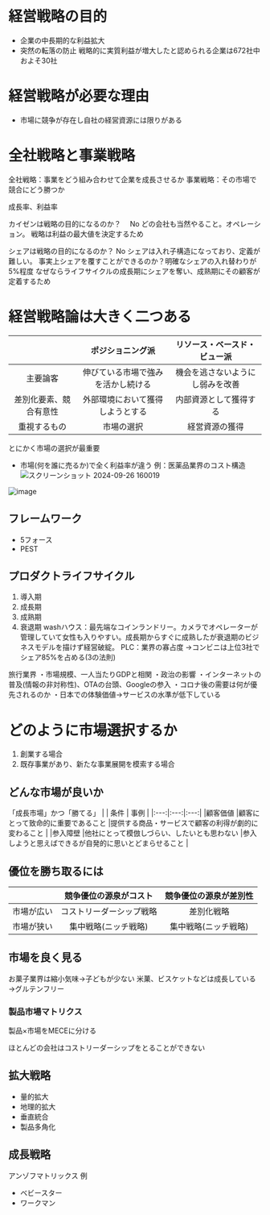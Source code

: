 # 経営戦略の目的
- 企業の中長期的な利益拡大
- 突然の転落の防止
戦略的に実質利益が増大したと認められる企業は672社中およそ30社

# 経営戦略が必要な理由
- 市場に競争が存在し自社の経営資源には限りがある

# 全社戦略と事業戦略
全社戦略：事業をどう組み合わせて企業を成長させるか
事業戦略：その市場で競合にどう勝つか

成長率、利益率

カイゼンは戦略の目的になるのか？　
No
どの会社も当然やること。オペレーション。
戦略は利益の最大値を決定するため

シェアは戦略の目的になるのか？
No
シェアは入れ子構造になっており、定義が難しい。
事実上シェアを覆すことができるのか？明確なシェアの入れ替わりが5%程度
なぜならライフサイクルの成長期にシェアを奪い、成熟期にその顧客が定着するため

# 経営戦略論は大きく二つある
|  | ポジショニング派 | リソース・ベースド・ビュー派 |
|:---:|:---:|:---:|
|主要論客 |伸びている市場で強みを活かし続ける |機会を逃さないようにし弱みを改善 |
|差別化要素、競合有意性 |外部環境において獲得しようとする |内部資源として獲得する |
|重視するもの |市場の選択 |経営資源の獲得 |

とにかく市場の選択が最重要
- 市場(何を誰に売るか)で全く利益率が違う
例：医薬品業界のコスト構造
![スクリーンショット 2024-09-26 160019](https://github.com/user-attachments/assets/856f733e-ac73-4bc4-9ba5-818bdf41ba5d)

![image](https://github.com/user-attachments/assets/91fa1043-359a-4cd8-8949-de43b85a8177)

## フレームワーク
- 5フォース
- PEST

 ## プロダクトライフサイクル
 1. 導入期
 2. 成長期
 3. 成熟期
 4. 衰退期
washハウス：最先端なコインランドリー。カメラでオペレーターが管理していて女性も入りやすい。成長期からすぐに成熟したが衰退期のビジネスモデルを描けず経営破綻。
PLC：業界の寡占度
→コンビニは上位3社でシェア85%を占める(3の法則)

旅行業界
・市場規模、一人当たりGDPと相関
・政治の影響
・インターネットの普及(情報の非対称性)、OTAの台頭、Googleの参入
・コロナ後の需要は何が優先されるのか
・日本での体験価値→サービスの水準が低下している

# どのように市場選択するか
1. 創業する場合
2. 既存事業があり、新たな事業展開を模索する場合

## どんな市場が良いか
「成長市場」かつ「勝てる」
|  | 条件 | 事例 |
|:---:|:---:|:---:|
|顧客価値 |顧客にとって致命的に重要であること |提供する商品・サービスで顧客の利得が劇的に変わること |
|参入障壁 |他社にとって模倣しづらい、したいとも思わない |参入しようと思えばできるが自発的に思いとどまらせること |

## 優位を勝ち取るには
|  | 競争優位の源泉がコスト | 競争優位の源泉が差別性 |
|:---:|:---:|:---:|
|市場が広い |コストリーダーシップ戦略 |差別化戦略 |
|市場が狭い |集中戦略(ニッチ戦略)|集中戦略(ニッチ戦略)|

## 市場を良く見る
お菓子業界は縮小気味→子どもが少ない
米菓、ビスケットなどは成長している→グルテンフリー
### 製品市場マトリクス
製品×市場をMECEに分ける

ほとんどの会社はコストリーダーシップをとることができない

## 拡大戦略
- 量的拡大
- 地理的拡大
- 垂直統合
- 製品多角化

## 成長戦略
アンゾフマトリックス
例
- ベビースター
- ワークマン
